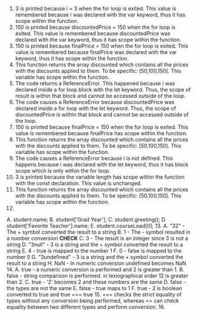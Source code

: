 1. 3 is printed because i = 3 when the for loop is exited. This value is remembered because i was declared with the var keyword, thus it has scope within the function.
2. 150 is printed because discountedPrice = 150 when the for loop is exited. This value is remembered because discountedPrice was declared with the var keyword, thus it has scope within the function.
3. 150 is printed because finalPrice = 150 when the for loop is exited. This value is remembered because finalPrice was declared with the var keyword, thus it has scope within the function.
4. This function returns the array discounted which contains all the prices with the discounts applied to them. To be specific: [50,100,150]. This variable has scope within the function.
5. The code returns a ReferenceError. This happened because i was declared inside a for loop block with the let keyword. Thus, the scope of result is within that block and cannot be accessed outside of the loop.
6. The code causes a ReferenceError because discountedPrice was declared inside a for loop with the let keyword. Thus, the scope of discountedPrice is within that block and cannot be accessed outside of the loop.
7. 150 is printed because finalPrice = 150 when the for loop is exited. This value is remembered because finalPrice has scope within the function.
8. This function returns the array discounted which contains all the prices with the discounts applied to them. To be specific: [50,100,150]. This variable has scope within the function.
9. The code causes a ReferenceError because i is not defined. This happens because i was declared with the let keyword, thus it has block scope which is only within the for loop.
10. 3 is printed because the variable length has scope within the function with the const declaration. This value is unchanged.
11. This function returns the array discounted which contains all the prices with the discounts applied to them. To be specific: [50,100,150]. This variable has scope within the function.
12.
  A. student.name;
  B. student['Grad Year'];
  C. student.greeting();
  D. student['Favorite Teacher'].name;
  E. student.courseLoad[0];
13.
  A. "32" - The + symbol converted the result to a string
  B. 1 - The - symbol resulted in a number conversion **CHECK**
  C. 3 - The result is an integer since 3 is not a string
  D. "3null" - 3 is a string and the + symbol converted the result to a string
  E. 4 - true is mapped to the number 1
  F. 0 - false is mapped to the number 0
  G. "3undefined" - 3 is a string and the + symbol converted the result to a string
  H. NaN - In numeric conversion undefined becomes NaN
14.
  A. true - a numeric conversion is performed and 2 is greater than 1.
  B. false - string comparison is performed. in lexiographical order 12 is greater than 2.
  C. true - '2' becomes 2 and these numbers are the same
  D. false - the types are not the same
  E. false - true maps to 1
  F. true - 2 is boolean converted to true and true === true
15. === checks the strict equality of types without any conversion being performed, whereas == can check equality between two different types and perform conversion.
16. 
  
